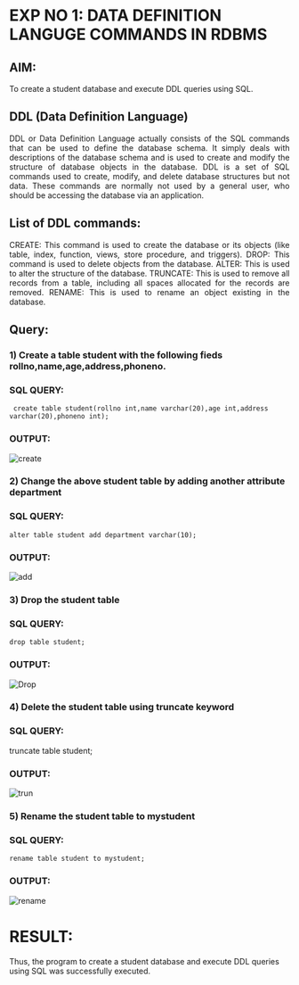 # EXP NO 1: DATA DEFINITION LANGUGE COMMANDS IN RDBMS

## AIM:
To create a student database and execute DDL queries using SQL.

## DDL (Data Definition Language)
<div align="justify">
DDL or Data Definition Language actually consists of the SQL commands that can be used to define the database schema. It simply deals with descriptions of the database schema and is used to create and modify the structure of database objects in the database. DDL is a set of SQL commands used to create, modify, and delete database structures but not data. These commands are normally not used by a general user, who should be accessing the database via an application.
</div>
 
## List of DDL commands: 
<div align="justify">
CREATE: This command is used to create the database or its objects (like table, index, function, views, store procedure, and triggers).
DROP: This command is used to delete objects from the database.
ALTER: This is used to alter the structure of the database.
TRUNCATE: This is used to remove all records from a table, including all spaces allocated for the records are removed.
RENAME: This is used to rename an object existing in the database.
</div>

## Query:
### 1) Create a table student with the following fieds rollno,name,age,address,phoneno.

### SQL QUERY: 
```
 create table student(rollno int,name varchar(20),age int,address varchar(20),phoneno int);
```
### OUTPUT:
![create](https://github.com/Saravana-kumar369/I2_DBMS/assets/117925254/9c95b0bc-ed78-40f7-a3d2-655a460a7511)


### 2) Change the above student table by adding another attribute department

### SQL QUERY: 
```
alter table student add department varchar(10);
```
### OUTPUT:
![add](https://github.com/Saravana-kumar369/I2_DBMS/assets/117925254/e063ba12-2dd4-457c-b906-c0084f5cdc08)


### 3) Drop the student table
 
### SQL QUERY: 
```
drop table student;
```
### OUTPUT:
![Drop](https://github.com/Saravana-kumar369/I2_DBMS/assets/117925254/4af4cd38-85f1-4729-87e4-c8c564dc0237)


### 4) Delete the student table using truncate keyword

### SQL QUERY: 
 truncate table student;

### OUTPUT:
![trun](https://github.com/Saravana-kumar369/I2_DBMS/assets/117925254/8c868fbf-184b-4846-81c8-cceb0079572d)


### 5) Rename the student table to mystudent

### SQL QUERY: 
```
rename table student to mystudent;
```
### OUTPUT:
![rename](https://github.com/Saravana-kumar369/I2_DBMS/assets/117925254/e0ac4526-8018-45ec-88b1-dce0ff04f15b)

# RESULT:
 Thus, the program to create a student database and execute DDL queries using SQL was successfully executed.
